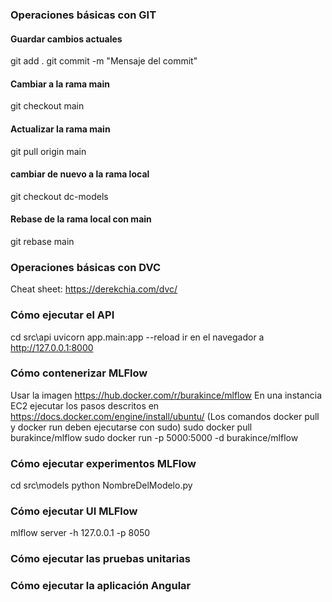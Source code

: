 ### Operaciones básicas con GIT
#### Guardar cambios actuales
git add .
git commit -m "Mensaje del commit"

#### Cambiar a la rama main
git checkout main

#### Actualizar la rama main
git pull origin main

#### cambiar de nuevo a la rama local
git checkout dc-models

#### Rebase de la rama local con main
git rebase main


### Operaciones básicas con DVC
Cheat sheet: https://derekchia.com/dvc/

### Cómo ejecutar el API
cd src\api
uvicorn app.main:app --reload
ir en el navegador a http://127.0.0.1:8000

### Cómo contenerizar MLFlow
Usar la imagen https://hub.docker.com/r/burakince/mlflow
En una instancia EC2 ejecutar los pasos descritos en https://docs.docker.com/engine/install/ubuntu/ (Los comandos docker pull y docker run deben ejecutarse con sudo)
sudo docker pull burakince/mlflow
sudo docker run -p 5000:5000 -d burakince/mlflow

### Cómo ejecutar experimentos MLFlow
cd src\models
python NombreDelModelo.py

### Cómo ejecutar UI MLFlow
mlflow server -h 127.0.0.1 -p 8050

### Cómo ejecutar las pruebas unitarias

### Cómo ejecutar la aplicación Angular
